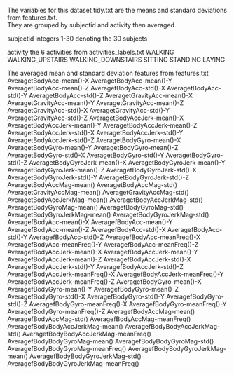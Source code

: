 The variables for this dataset tidy.txt are the means and standard deviations from features.txt.  
They are grouped by subjectid and activity then averaged.


subjectid
    integers 1-30 denoting the 30 subjects

activity
    the 6 activities from activities_labels.txt
        WALKING
        WALKING_UPSTAIRS
        WALKING_DOWNSTAIRS
        SITTING
        STANDING
        LAYING

The averaged mean and standard deviation features from features.txt
        AveragetBodyAcc-mean()-X
        AveragetBodyAcc-mean()-Y
        AveragetBodyAcc-mean()-Z
        AveragetBodyAcc-std()-X
        AveragetBodyAcc-std()-Y
        AveragetBodyAcc-std()-Z
        AveragetGravityAcc-mean()-X
        AveragetGravityAcc-mean()-Y
        AveragetGravityAcc-mean()-Z
        AveragetGravityAcc-std()-X
        AveragetGravityAcc-std()-Y
        AveragetGravityAcc-std()-Z
        AveragetBodyAccJerk-mean()-X
        AveragetBodyAccJerk-mean()-Y
        AveragetBodyAccJerk-mean()-Z
        AveragetBodyAccJerk-std()-X
        AveragetBodyAccJerk-std()-Y
        AveragetBodyAccJerk-std()-Z
        AveragetBodyGyro-mean()-X
        AveragetBodyGyro-mean()-Y
        AveragetBodyGyro-mean()-Z
        AveragetBodyGyro-std()-X
        AveragetBodyGyro-std()-Y
        AveragetBodyGyro-std()-Z
        AveragetBodyGyroJerk-mean()-X
        AveragetBodyGyroJerk-mean()-Y
        AveragetBodyGyroJerk-mean()-Z
        AveragetBodyGyroJerk-std()-X
        AveragetBodyGyroJerk-std()-Y
        AveragetBodyGyroJerk-std()-Z
        AveragetBodyAccMag-mean()
        AveragetBodyAccMag-std()
        AveragetGravityAccMag-mean()
        AveragetGravityAccMag-std()
        AveragetBodyAccJerkMag-mean()
        AveragetBodyAccJerkMag-std()
        AveragetBodyGyroMag-mean()
        AveragetBodyGyroMag-std()
        AveragetBodyGyroJerkMag-mean()
        AveragetBodyGyroJerkMag-std()
        AveragefBodyAcc-mean()-X
        AveragefBodyAcc-mean()-Y
        AveragefBodyAcc-mean()-Z
        AveragefBodyAcc-std()-X
        AveragefBodyAcc-std()-Y
        AveragefBodyAcc-std()-Z
        AveragefBodyAcc-meanFreq()-X
        AveragefBodyAcc-meanFreq()-Y
        AveragefBodyAcc-meanFreq()-Z
        AveragefBodyAccJerk-mean()-X
        AveragefBodyAccJerk-mean()-Y
        AveragefBodyAccJerk-mean()-Z
        AveragefBodyAccJerk-std()-X
        AveragefBodyAccJerk-std()-Y
        AveragefBodyAccJerk-std()-Z
        AveragefBodyAccJerk-meanFreq()-X
        AveragefBodyAccJerk-meanFreq()-Y
        AveragefBodyAccJerk-meanFreq()-Z
        AveragefBodyGyro-mean()-X
        AveragefBodyGyro-mean()-Y
        AveragefBodyGyro-mean()-Z
        AveragefBodyGyro-std()-X
        AveragefBodyGyro-std()-Y
        AveragefBodyGyro-std()-Z
        AveragefBodyGyro-meanFreq()-X
        AveragefBodyGyro-meanFreq()-Y
        AveragefBodyGyro-meanFreq()-Z
        AveragefBodyAccMag-mean()
        AveragefBodyAccMag-std()
        AveragefBodyAccMag-meanFreq()
        AveragefBodyBodyAccJerkMag-mean()
        AveragefBodyBodyAccJerkMag-std()
        AveragefBodyBodyAccJerkMag-meanFreq()
        AveragefBodyBodyGyroMag-mean()
        AveragefBodyBodyGyroMag-std()
        AveragefBodyBodyGyroMag-meanFreq()
        AveragefBodyBodyGyroJerkMag-mean()
        AveragefBodyBodyGyroJerkMag-std()
        AveragefBodyBodyGyroJerkMag-meanFreq()
